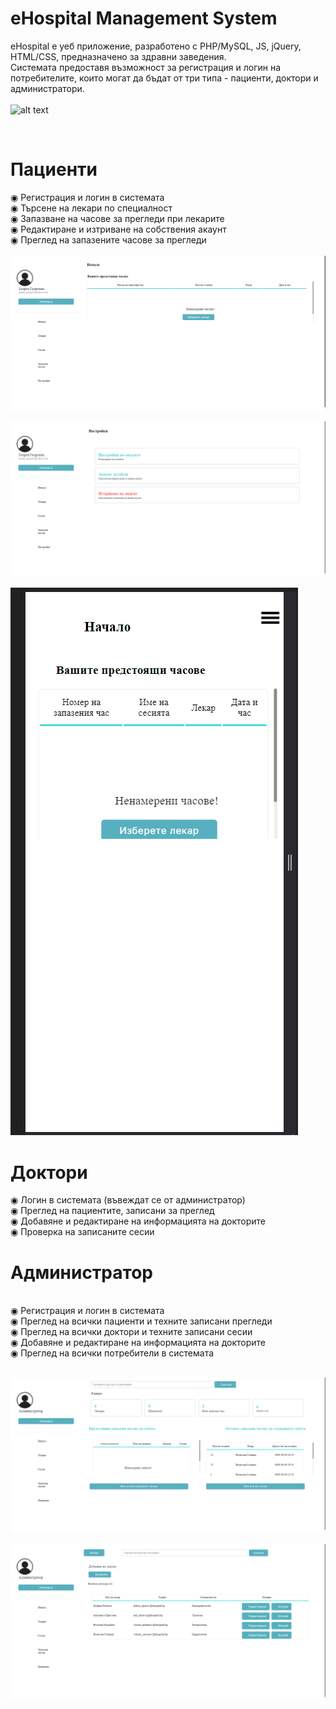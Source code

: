 # eHospital Management System

eHospital е уеб приложение, разработено с PHP/MySQL, JS, jQuery, HTML/CSS, предназначено за здравни заведения. <br> Системата предоставя възможност за регистрация и логин на потребителите, които могат да бъдат от три типа - пациенти, доктори и администратори.
<br> 
<br>
![alt text](https://github.com/sensgithub/eHospital-Management-System/blob/main/screenshots/ehospital.gif)

<br>

# Пациенти
◉ Регистрация и логин в системата
<br>
◉ Търсене на лекари по специалност
<br>
◉ Запазване на часове за прегледи при лекарите
<br>
◉ Редактиране и изтриване на собствения акаунт
<br>
◉ Преглед на запазените часове за прегледи
<br>
<br>
![alt text](https://github.com/sensgithub/eHospital-Management-System/blob/main/screenshots/patient_dashboard.png)

![alt text](https://github.com/sensgithub/eHospital-Management-System/blob/main/screenshots/settings.png?raw=true&width=200)

![alt text](https://github.com/sensgithub/eHospital-Management-System/blob/main/screenshots/mobile-patient.gif)

# Доктори
◉ Логин в системата (въвеждат се от администратор)
<br>
◉ Преглед на пациентите, записани за преглед
<br>
◉ Добавяне и редактиране на информацията на докторите
<br>
◉ Проверка на записаните сесии
<br>

# Администратор
<br>
◉ Регистрация и логин в системата
<br>
◉ Преглед на всички пациенти и техните записани прегледи
<br>
◉ Преглед на всички доктори и техните записани сесии
<br>
◉ Добавяне и редактиране на информацията на докторите
<br>
◉ Преглед на всички потребители в системата
<br>
<br>

![alt text](https://github.com/sensgithub/eHospital-Management-System/blob/main/screenshots/admin.png)

![alt text](https://github.com/sensgithub/eHospital-Management-System/blob/main/screenshots/doctors.png)
